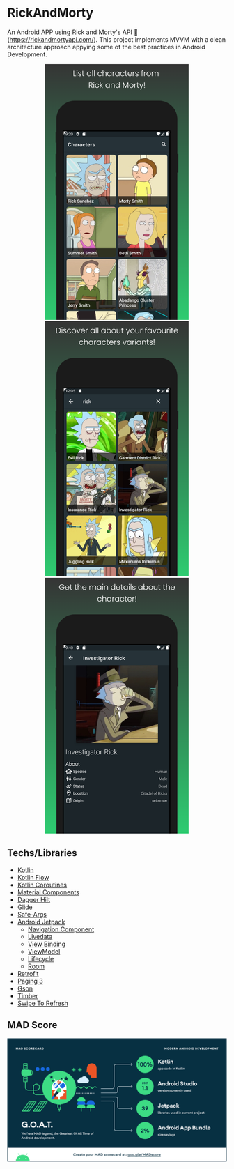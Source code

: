 # RickAndMorty
An Android APP using Rick and Morty's API :link: (https://rickandmortyapi.com/). This project implements MVVM with a clean architecture approach appying some of the best practices in Android Development.

<p align="middle">
  <img src="./media/app_1.png" width="330">
  <img src="./media/app_2.png" width="330">
  <img src="./media/app_3.png" width="330">
</p>



## Techs/Libraries
- [Kotlin](https://developer.android.com/kotlin)
- [Kotlin Flow](https://developer.android.com/kotlin/flow)
- [Kotlin Coroutines](https://github.com/Kotlin/kotlinx.coroutines)
- [Material Components](https://github.com/material-components/material-components-android)
- [Dagger Hilt](https://dagger.dev/hilt/)
- [Glide](https://bumptech.github.io/glide/)
- [Safe-Args](https://developer.android.com/guide/navigation/navigation-pass-data)
- [Android Jetpack](https://developer.android.com/jetpack)
  - [Navigation Component](https://developer.android.com/guide/navigation/navigation-getting-started)
  - [Livedata](https://developer.android.com/topic/libraries/architecture/livedata)
  - [View Binding](https://developer.android.com/topic/libraries/view-binding)
  - [ViewModel](https://developer.android.com/topic/libraries/architecture/viewmodel)
  - [Lifecycle](https://developer.android.com/topic/libraries/architecture/lifecycle)
  - [Room](https://developer.android.com/training/data-storage/room)
- [Retrofit](https://square.github.io/retrofit/)
- [Paging 3](https://developer.android.com/topic/libraries/architecture/paging/v3-overview)
- [Gson](https://github.com/google/gson)
- [Timber](https://github.com/JakeWharton/timber)
- [Swipe To Refresh](https://developer.android.com/training/swipe/add-swipe-interface)

## MAD Score
[<img src="/media/mad_scorecard.png">](https://madscorecard.withgoogle.com/scorecards/3591633115/)







